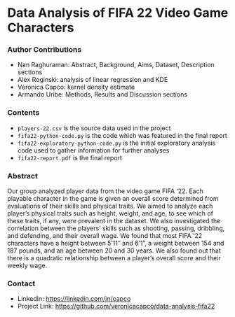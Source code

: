 # Data Analysis of FIFA 22 Video Game Characters

### Author Contributions
- Nan Raghuraman: Abstract, Background, Aims, Dataset, Description sections
- Alex Roginski: analysis of linear regression and KDE
- Veronica Capco: kernel density estimate
- Armando Uribe: Methods, Results and Discussion sections

### Contents
- `players-22.csv` is the source data used in the project
- `fifa22-python-code.py` is the code which was featured in the final report
- `fifa22-exploratory-python-code.py` is the initial exploratory analysis code used to gather information for further analyses
- `fifa22-report.pdf` is the final report

### Abstract
Our group analyzed player data from the video game FIFA ‘22. Each playable character in the game is given an overall score determined from evaluations of their skills and physical traits. We aimed to analyze each player’s physical traits such as height, weight, and age, to see which of these traits, if any, were prevalent in the dataset. We also investigated the correlation between the players’ skills such as shooting, passing, dribbling, and defending, and their overall wage. We found that most FIFA ‘22 characters have a height between 5’11” and 6’1”, a weight between 154 and 187 pounds, and an age between 20 and 30 years. We also found out that there is a quadratic relationship between a player’s overall score and their weekly wage.

### Contact
- LinkedIn: https://linkedin.com/in/capco
- Project Link: https://github.com/veronicacapco/data-analysis-fifa22
